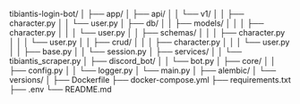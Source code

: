 tibiantis-login-bot/
│
├── app/
│   ├── api/
│   │   └── v1/
│   │       ├── character.py
│   │       └── user.py
│   ├── db/
│   │   ├── models/
│   │   │   ├── character.py
│   │   │   └── user.py
│   │   ├── schemas/
│   │   │   ├── character.py
│   │   │   └── user.py
│   │   ├── crud/
│   │   │   ├── character.py
│   │   │   └── user.py
│   │   ├── base.py
│   │   └── session.py
│   ├── services/
│   │   └── tibiantis_scraper.py
│   ├── discord_bot/
│   │   └── bot.py
│   ├── core/
│   │   ├── config.py
│   │   └── logger.py
│   └── main.py
│
├── alembic/
│   └── versions/
│
├── Dockerfile
├── docker-compose.yml
├── requirements.txt
├── .env
└── README.md
